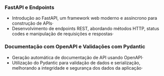 ### FastAPI e Endpoints
* Introdução ao FastAPI, um framework web moderno e assíncrono para construção de APIs·
* Desenvolvimento de endpoints REST, abordando métodos HTTP, status codes e manipulação de requisições e respostas·


### Documentação com OpenAPI e Validações com Pydantic
* Geração automática de documentação de API usando OpenAPI·
* Utilização do Pydantic para validação de dados e serialização, melhorando a integridade e segurança dos dados da aplicação·